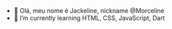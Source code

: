 - 👋 Olá, meu nome é Jackeline, nickname @Morceline
- 🌱 I’m currently learning HTML, CSS, JavaScript, Dart

<!---
Morceline/Morceline is a ✨ special ✨ repository because its `README.md` (this file) appears on your GitHub profile.
You can click the Preview link to take a look at your changes.
--->
